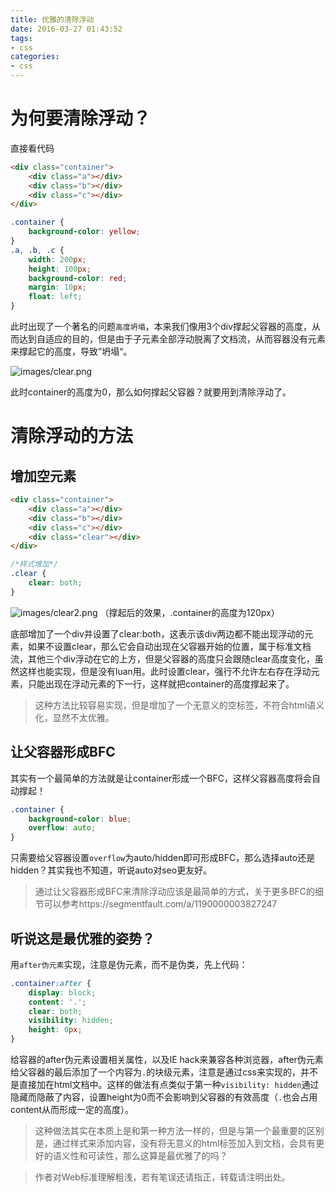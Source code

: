 ```yaml
---
title: 优雅的清除浮动
date: 2016-03-27 01:43:52
tags:
- css
categories:
- css
---
```


# 为何要清除浮动？
直接看代码
```html
<div class="container">
    <div class="a"></div>
    <div class="b"></div>
    <div class="c"></div>
</div>
```

```css
.container {
    background-color: yellow;
}
.a, .b, .c {
    width: 200px;
    height: 100px;
    background-color: red;
    margin: 10px;
    float: left;
}
```
此时出现了一个著名的问题`高度坍塌`，本来我们像用3个div撑起父容器的高度，从而达到自适应的目的，但是由于子元素全部浮动脱离了文档流，从而容器没有元素来撑起它的高度，导致”坍塌“。

![images/clear.png](images/clear.png)

此时container的高度为0，那么如何撑起父容器？就要用到清除浮动了。

<!--more-->

# 清除浮动的方法
## 增加空元素
```html
<div class="container">
    <div class="a"></div>
    <div class="b"></div>
    <div class="c"></div>
    <div class="clear"></div>
</div>
```

```css
/*样式增加*/
.clear {
    clear: both;
}
```
![images/clear2.png](images/clear2.png)
（撑起后的效果，.container的高度为120px）

底部增加了一个div并设置了clear:both，这表示该div两边都不能出现浮动的元素，如果不设置clear，那么它会自动出现在父容器开始的位置，属于标准文档流，其他三个div浮动在它的上方，但是父容器的高度只会跟随clear高度变化，虽然这样也能实现，但是没有luan用。此时设置clear，强行不允许左右存在浮动元素，只能出现在浮动元素的下一行，这样就把container的高度撑起来了。

> 这种方法比较容易实现，但是增加了一个无意义的空标签，不符合html语义化，显然不太优雅。

## 让父容器形成BFC
其实有一个最简单的方法就是让container形成一个BFC，这样父容器高度将会自动撑起！
```css
.container {
    background-color: blue;
    overflow: auto;
}
```
只需要给父容器设置`overflow`为auto/hidden即可形成BFC，那么选择auto还是hidden？其实我也不知道，听说auto对seo更友好。
> 通过让父容器形成BFC来清除浮动应该是最简单的方式，关于更多BFC的细节可以参考https://segmentfault.com/a/1190000003827247

## 听说这是最优雅的姿势？
用`after伪元素`实现，注意是伪元素，而不是伪类，先上代码：
```css
.container:after {
    display: block;
    content: '.';
    clear: both;
    visibility: hidden;
    height: 0px;
}
```
给容器的after伪元素设置相关属性，以及IE hack来兼容各种浏览器，after伪元素给父容器的最后添加了一个内容为`.`的块级元素，注意是通过css来实现的，并不是直接加在html文档中。这样的做法有点类似于第一种`visibility: hidden`通过隐藏而隐蔽了内容，设置height为0而不会影响到父容器的有效高度（`.`也会占用content从而形成一定的高度）。
> 这种做法其实在本质上是和第一种方法一样的，但是与第一个最重要的区别是，通过样式来添加内容，没有将无意义的html标签加入到文档，会具有更好的语义性和可读性，那么这算是最优雅了的吗？

> 作者对Web标准理解粗浅，若有笔误还请指正，转载请注明出处。

